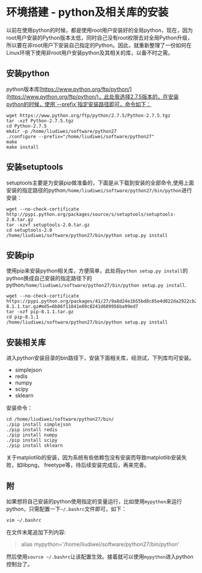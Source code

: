 # 环境搭建 - python及相关库的安装

以前在使用python的时候，都是使用root用户安装好的全局python，现在，因为root用户安装的Python版本太低，同时自己没有root权限去对全局Python升级，所以要在非root用户下安装自己指定的Python。因此，就重新整理了一份如何在Linux环境下使用非root用户安装python及其相关的库，以备不时之需。

## 安装python

python版本库[https://www.python.org/ftp/python/](https://www.python.org/ftp/python/)，此处我选择2.7.5版本的，在安装python的时候，使用`--prefix`指定安装路径即可，命令如下：


```
wget https://www.python.org/ftp/python/2.7.5/Python-2.7.5.tgz
tar -xzf Python-2.7.5.tgz
cd Python-2.7.5
mkdir -p /home/liudiwei/software/python27 
./configure --prefix="/home/liudiwei/software/python27"
make
make install
```


## 安装setuptools

setuptools主要是为安装pip做准备的，下面是从下载到安装的全部命令,使用上面安装的指定路径的python`/home/liudiwei/software/python27/bin/python`进行安装：

```
wget --no-check-certificate http://pypi.python.org/packages/source/s/setuptools/setuptools-2.0.tar.gz
tar -xzvf setuptools-2.0.tar.gz
cd setuptools-2.0
/home/liudiwei/software/python27/bin/python setup.py install
```

## 安装pip

使用pip来安装python相关库，方便简单，此处将`python setup.py install`的python换成自己安装的指定路径下的python`/home/liudiwei/software/python27/bin/python setup.py install`.

```
wget --no-check-certificate https://pypi.python.org/packages/41/27/9a8d24e1b55bd8c85e4d022da2922cb206f183e2d18fee4e320c9547e751/pip-8.1.1.tar.gz#md5=6b86f11841e89c8241d689956ba99ed7
tar -xzf pip-8.1.1.tar.gz
cd pip-8.1.1
/home/liudiwei/software/python27/bin/python setup.py install
```

## 安装相关库

进入python安装目录的bin路径下，安装下面相关库，经测试，下列库均可安装。


- simplejson
- redis
- numpy
- scipy
- sklearn

安装命令：

```
cd /home/liudiwei/software/python27/bin/
./pip install simplejson
./pip install redis
./pip install numpy
./pip install scipy
./pip install sklearn
```

关于matplotlib的安装，因为系统有些依赖包没有安装而导致matplotlib安装失败，如libpng， freetype等，待后续安装完成后，再来完善。


## 附

如果想将自己安装的python使用指定的变量运行，比如使用`mypython`来运行python，只需配置一下`~/.bashrc`文件即可，如下：

```
vim ~/.bashrc
```

在文件末尾追加下列内容:

> alias mypython='/home/liudiwei/software/python27/bin/python'

然后使用`source ~/.bashrc`让该配置生效。接着就可以使用`mypython`进入python控制台了。